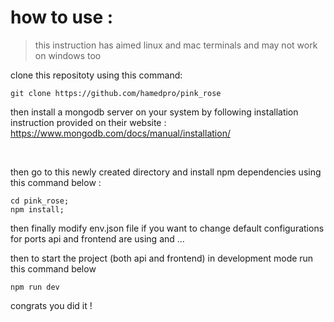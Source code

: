 # how to use :
> this instruction has aimed linux and mac terminals and may not work on windows too 

clone this repositoty using this command:
```
git clone https://github.com/hamedpro/pink_rose
```

then install a mongodb server on your system by following installation instruction provided on their website :
https://www.mongodb.com/docs/manual/installation/
 
<br />

then go to this newly created directory and install npm dependencies using this command below :

```
cd pink_rose;
npm install;
```
then finally modify env.json file if you want to change default configurations for ports api and frontend are using and ...

then to start the project (both api and frontend) in development mode run this command below 

```
npm run dev
```

congrats you did it !